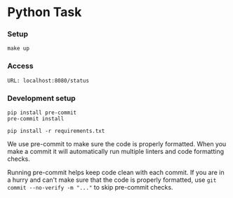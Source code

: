 # Python Task

### Setup
```shell
make up
```

### Access
```
URL: localhost:8080/status
```

### Development setup
```shell
pip install pre-commit
pre-commit install

pip install -r requirements.txt
```
We use pre-commit to make sure the code is properly formatted.
When you make a commit it will automatically run multiple linters
and code formatting checks.

Running pre-commit helps keep code clean with each commit.
If you are in a hurry and can't make sure that the code is properly formatted,
use `git commit --no-verify -m "..."` to skip pre-commit checks.

